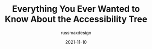 ---
author: russmaxdesign
date: 2021-11-10
publisher: a11ybytes
tags:
  - videos
  - accessibility
target_url: https://www.youtube.com/watch?v=Kv2l_u4NDB8
title: Everything You Ever Wanted to Know About the Accessibility Tree
---
